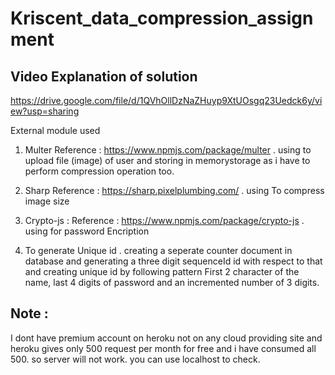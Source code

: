 # Kriscent_data_compression_assignment

## Video Explanation of solution 
  https://drive.google.com/file/d/1QVhOllDzNaZHuyp9XtUOsgq23Uedck6y/view?usp=sharing
  
  External module used
  1. Multer  Reference : https://www.npmjs.com/package/multer 
    . using to upload file (image) of user and storing in memorystorage as i have to perform compression operation too.
    
  2. Sharp  Reference : https://sharp.pixelplumbing.com/
     . using To compress image size
     
  3. Crypto-js : Reference : https://www.npmjs.com/package/crypto-js
    . using for password Encription

4. To generate Unique id 
    . creating a seperate counter document in database and generating a three digit sequenceId id with respect to that and 
      creating unique id by following pattern
        First 2 character of the name, last 4 digits of password and an incremented number of 3 digits. 
        
        
    
  
## Note :
I dont have premium account on heroku not on any cloud providing site and heroku gives only 500 request per month for free and i have consumed all 500. so server will not work. you can use localhost to check.
